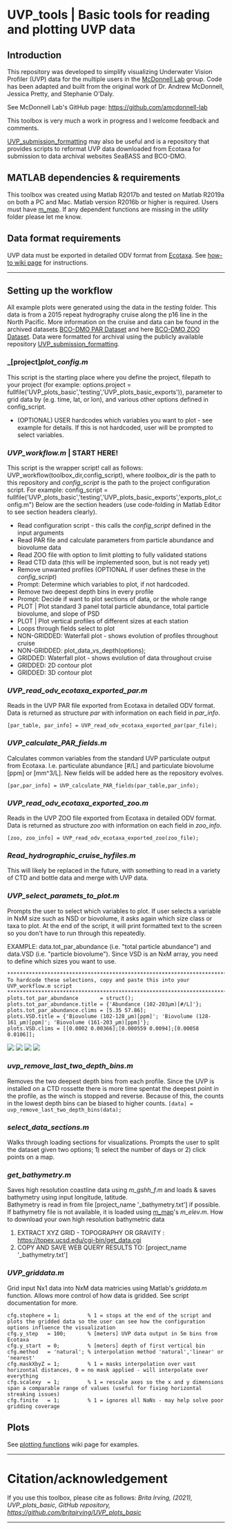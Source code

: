 # UVP_tools | Basic tools for reading and plotting UVP data
## Introduction
This repository was developed to simplify visualizing Underwater Vision Profiler (UVP) data for the multiple users in the [McDonnell Lab](https://sites.google.com/alaska.edu/mcdonnell/) group. 
Code has been adapted and built from the original work of Dr. Andrew McDonnell, Jessica Pretty, and Stephanie O'Daly. 

See McDonnell Lab's GitHub page: https://github.com/amcdonnell-lab


This toolbox is very much a work in progress and I welcome feedback and comments.

[UVP_submission_formatting](https://github.com/britairving/UVP_submission_formatting) may also be useful and is a repository that provides scripts to reformat UVP data downloaded from Ecotaxa for submission to data archival websites SeaBASS and BCO-DMO.

## MATLAB dependencies & requirements
This toolbox was created using Matlab R2017b and tested on Matlab R2019a on both a PC and Mac. 
Matlab version R2016b or higher is required.
Users must have [m_map](https://www.eoas.ubc.ca/~rich/map.html). If any dependent functions are missing in the _utility_ folder please let me know.

## Data format requirements
UVP data must be exported in detailed ODV format from [Ecotaxa](https://ecotaxa.obs-vlfr.fr/part/). See [how-to wiki page](https://github.com/britairving/UVP_plots_basic/wiki/How-to:-exporting-UVP-data-from-Ecotaxa) for instructions. 
***
## Setting up the workflow
All example plots were generated using the data in the _testing_ folder. This data is from a 2015 repeat hydrography cruise along the p16 line in the North Pacific. More information on the cruise and data can be found in the archived datasets [BCO-DMO PAR Dataset](https://www.bco-dmo.org/dataset/787432) and here [BCO-DMO ZOO Dataset](https://www.bco-dmo.org/dataset/787966). Data were formatted for archival using the publicly available repository [UVP_submission_formatting](https://github.com/britairving/UVP_submission_formatting).

### _[project]_plot_config.m_
This script is the starting place where you define the project, filepath to your project (for example: options.project = fullfile('UVP_plots_basic','testing','UVP_plots_basic_exports')), parameter to grid data by (e.g. time, lat, or lon), and various other options defined in config_script.
* (OPTIONAL) USER hardcodes which variables you want to plot - see example for details. If this is not hardcoded, user will be prompted to select variables. 
### _UVP_workflow.m_ | START HERE!
This script is the wrapper script!
call as follows: UVP_workflow(toolbox_dir,config_script), where _toolbox_dir_ is the path to this repository and _config_script_ is the path to the project configuration script. For example: config_script = fullfile('UVP_plots_basic','testing','UVP_plots_basic_exports','exports_plot_config.m") 
Below are the section headers (use code-folding in Matlab Editor to see section headers clearly).
* Read configuration script - this calls the _config_script_ defined in the input arguments
* Read PAR file and calculate parameters from particle abundance and biovolume data
* Read ZOO file with option to limit plotting to fully validated stations
* Read CTD data (this will be implemented soon, but is not ready yet)
* Remove unwanted profiles (OPTIONAL if user defines these in the _config_script_)
* Prompt: Determine which variables to plot, if not hardcoded. 
* Remove two deepest depth bins in every profile 
* Prompt: Decide if want to plot sections of data, or the whole range
* PLOT | Plot standard 3 panel total particle abundance, total particle biovolume, and slope of PSD
* PLOT | Plot vertical profiles of different sizes at each station
* Loops through fields select to plot
*   NON-GRIDDED: Waterfall plot - shows evolution of profiles throughout cruise
*   NON-GRIDDED: plot_data_vs_depth(options);
*   GRIDDED: Waterfall plot - shows evolution of data throughout cruise
*   GRIDDED: 2D contour plot 
*   GRIDDED: 3D contour plot 

### _UVP_read_odv_ecotaxa_exported_par.m_
Reads in the UVP PAR file exported from Ecotaxa in detailed ODV format. Data is returned as structure _par_ with information on each field in _par_info_.

```[par_table, par_info] = UVP_read_odv_ecotaxa_exported_par(par_file);```
### _UVP_calculate_PAR_fields.m_
Calculates common variables from the standard UVP particulate output from Ecotaxa. I.e. particulate abundance [#/L] and particulate biovolume [ppm] or [mm^3/L]. New fields will be added here as the repository evolves. 

```[par,par_info] = UVP_calculate_PAR_fields(par_table,par_info);```
### _UVP_read_odv_ecotaxa_exported_zoo.m_
Reads in the UVP ZOO file exported from Ecotaxa in detailed ODV format. Data is returned as structure _zoo_ with information on each field in _zoo_info_.

```[zoo, zoo_info] = UVP_read_odv_ecotaxa_exported_zoo(zoo_file);```
### _Read_hydrographic_cruise_hyfiles.m_
This will likely be replaced in the future, with something to read in a variety of CTD and bottle data and merge with UVP data.

### _UVP_select_paramets_to_plot.m_
Prompts the user to select which variables to plot. If user selects a variable in NxM size such as NSD or biovolume, it asks again which size class or taxa to plot. 
At the end of the script, it will print formatted text to the screen so you don't have to run through this repeatedly. 

EXAMPLE: data.tot_par_abundance (i.e. "total particle abundance") and data.VSD (i.e. "particle biovolume"). Since VSD is an NxM array, you need to define which sizes you want to use.
```
*********************************************************************************
To hardcode these selections, copy and paste this into your UVP_workflow.m script
*********************************************************************************
plots.tot_par_abundance       = struct();
plots.tot_par_abundance.title = {'Abundance (102-203µm)[#/L]'};
plots.tot_par_abundance.clims = [5.35 57.86];
plots.VSD.title = {'Biovolume (102-128_µm)[ppm]'; 'Biovolume (128-161_µm)[ppm]'; 'Biovolume (161-203_µm)[ppm]'};
plots.VSD.clims = [[0.0002 0.00366];[0.000559 0.0094];[0.00058 0.0106]];
```
![](https://github.com/britairving/UVP_plots_basic/blob/master/wiki/PAR_select_variables.png)
![](https://github.com/britairving/UVP_plots_basic/blob/master/wiki/PAR_select_variables_NSD.png)
![](https://github.com/britairving/UVP_plots_basic/blob/master/wiki/ZOO_select_variables.png)
![](https://github.com/britairving/UVP_plots_basic/blob/master/wiki/ZOO_select_variables_biovol.png)
### _uvp_remove_last_two_depth_bins.m_
Removes the two deepest depth bins from each profile. Since the UVP is installed on a CTD rossette there is more time spentat the deepest point in the profile, as the winch is stopped and reverse. Because of this, the counts in the lowest depth bins can be biased to higher counts. 
``[data] = uvp_remove_last_two_depth_bins(data);``

### _select_data_sections.m_
Walks through loading sections for visualizations. Prompts the user to split the dataset given two options; 1) select the number of days or 2) click points on a map. 

### _get_bathymetry.m_
Saves high resolution coastline data using _m_gshh_f.m_ and loads & saves bathymetry using input longitude, latitude.  
Bathymetry is read in from file [project_name '_bathymetry.txt'] if possible.
If bathymetry file is not available, it is loaded using [m_map]((https://www.eoas.ubc.ca/~rich/map.html))'s _m_elev.m_.
How to download your own high resolution bathymetric data
1. EXTRACT XYZ GRID - TOPOGRAPHY OR GRAVITY : https://topex.ucsd.edu/cgi-bin/get_data.cgi
2. COPY AND SAVE WEB QUERY RESULTS TO: [project_name '_bathymetry.txt']


### _UVP_griddata.m_
Grid input Nx1 data into NxM data matricies using Matlab's _griddata.m_ function.
Allows more control of how data is gridded. See script documentation for more.
```
cfg.stophere = 1;         % 1 = stops at the end of the script and plots the gridded data so the user can see how the configuration options influence the visualization
cfg.y_step   = 100;       % [meters] UVP data output in 5m bins from Ecotaxa
cfg.y_start  = 0;         % [meters] depth of first vertical bin
cfg.method   = 'natural'; % interpolation method 'natural','linear' or 'nearest'
cfg.maskXbyZ = 1;         % 1 = masks interpolation over vast horizontal distances, 0 = no mask applied - will interpolate over everything
cfg.scalexy  = 1;         % 1 = rescale axes so the x and y dimensions span a comparable range of values (useful for fixing horizontal streaking issues)
cfg.finite   = 1;         % 1 = ignores all NaNs - may help solve poor gridding coverage
```
## Plots
See [plotting functions](https://github.com/britairving/UVP_plots_basic/wiki/Plotting-functions) wiki page for examples. 

***
# Citation/acknowledgement
If you use this toolbox, please cite as follows:
_Brita Irving, (2021), UVP_plots_basic, GitHub repository, https://github.com/britairving/UVP_plots_basic_
***

